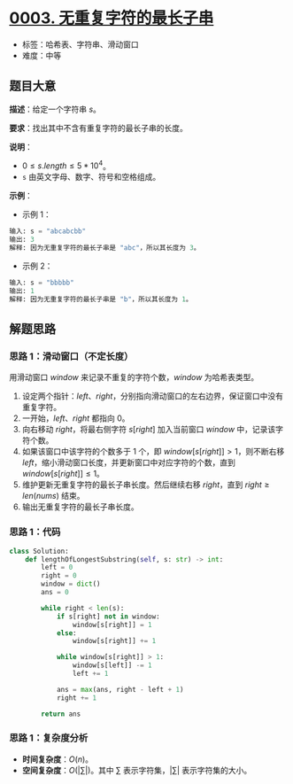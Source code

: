 # [0003. 无重复字符的最长子串](https://leetcode.cn/problems/longest-substring-without-repeating-characters/)

- 标签：哈希表、字符串、滑动窗口
- 难度：中等

## 题目大意

**描述**：给定一个字符串 $s$。

**要求**：找出其中不含有重复字符的最长子串的长度。

**说明**：

- $0 \le s.length \le 5 * 10^4$。
- `s` 由英文字母、数字、符号和空格组成。

**示例**：

- 示例 1：

```python
输入: s = "abcabcbb"
输出: 3 
解释: 因为无重复字符的最长子串是 "abc"，所以其长度为 3。
```

- 示例 2：

```python
输入: s = "bbbbb"
输出: 1
解释: 因为无重复字符的最长子串是 "b"，所以其长度为 1。
```

## 解题思路

### 思路 1：滑动窗口（不定长度）

用滑动窗口 $window$ 来记录不重复的字符个数，$window$ 为哈希表类型。

1. 设定两个指针：$left$、$right$，分别指向滑动窗口的左右边界，保证窗口中没有重复字符。
2. 一开始，$left$、$right$ 都指向 $0$。
3. 向右移动 $right$，将最右侧字符 $s[right]$ 加入当前窗口 $window$ 中，记录该字符个数。
4. 如果该窗口中该字符的个数多于 $1$ 个，即 $window[s[right]] > 1$，则不断右移 $left$，缩小滑动窗口长度，并更新窗口中对应字符的个数，直到 $window[s[right]] \le 1$。
5. 维护更新无重复字符的最长子串长度。然后继续右移 $right$，直到 $right \ge len(nums)$ 结束。
6. 输出无重复字符的最长子串长度。

### 思路 1：代码

```python
class Solution:
    def lengthOfLongestSubstring(self, s: str) -> int:
        left = 0
        right = 0
        window = dict()
        ans = 0

        while right < len(s):
            if s[right] not in window:
                window[s[right]] = 1
            else:
                window[s[right]] += 1

            while window[s[right]] > 1:
                window[s[left]] -= 1
                left += 1

            ans = max(ans, right - left + 1)
            right += 1

        return ans
```

### 思路 1：复杂度分析

- **时间复杂度**：$O(n)$。
- **空间复杂度**：$O(| \sum |)$。其中 $\sum$ 表示字符集，$| \sum |$ 表示字符集的大小。
